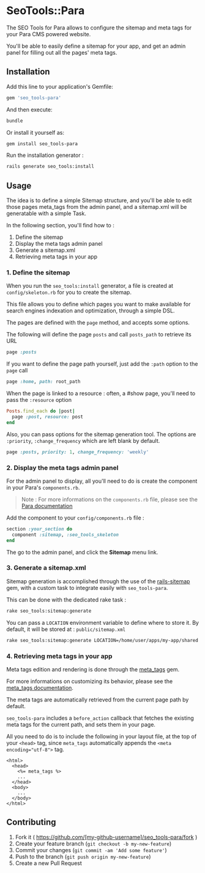 # SeoTools::Para

The SEO Tools for Para allows to configure the sitemap and meta tags for your
Para CMS powered website.

You'll be able to easily define a sitemap for your app, and get an admin panel
for filling out all the pages' meta tags.

## Installation

Add this line to your application's Gemfile:

```ruby
gem 'seo_tools-para'
```

And then execute:

```bash
bundle
```

Or install it yourself as:

```bash
gem install seo_tools-para
```

Run the installation generator :

```bash
rails generate seo_tools:install
```

## Usage

The idea is to define a simple Sitemap structure, and you'll be able to
edit those pages meta_tags from the admin panel, and a sitemap.xml will be
generatable with a simple Task.

In the following section, you'll find how to :

1. Define the sitemap
2. Display the meta tags admin panel
3. Generate a sitemap.xml
4. Retrieving meta tags in your app


### 1. Define the sitemap

When you run the `seo_tools:install` generator, a file is created at
`config/skeleton.rb` for you to create the sitemap.

This file allows you to define which pages you want to make available for
search engines indexation and optimization, through a simple DSL.

The pages are defined with the `page` method, and accepts some options.

The following will define the page `posts` and call `posts_path` to retrieve
its URL

```ruby
page :posts
```

If you want to define the page path yourself, just add the `:path` option
to the `page` call

```ruby
page :home, path: root_path
```

When the page is linked to a resource : often, a #show page, you'll need to
pass the `:resource` option

```ruby
Posts.find_each do |post|
  page :post, resource: post
end
```

Also, you can pass options for the sitemap generation tool.
The options are `:priority`, `:change_frequency` which are left blank
by default.

```ruby
page :posts, priority: 1, change_frequency: 'weekly'
```

### 2. Display the meta tags admin panel

For the admin panel to display, all you'll need to do is create the component
in your Para's `components.rb`.

> Note : For more informations on the `components.rb` file, please see the
> [Para documentation](https://github.com/para-cms/para/wiki/Components-configuration)

Add the component to your `config/components.rb` file :

```ruby
section :your_section do
  component :sitemap, :seo_tools_skeleton
end
```

The go to the admin panel, and click the **Sitemap** menu link.

### 3. Generate a sitemap.xml

Sitemap generation is accomplished through the use of the
[rails-sitemap](https://github.com/viseztrance/rails-sitemap) gem,
with a custom task to integrate easily with `seo_tools-para`.

This can be done with the dedicated rake task :

```bash
rake seo_tools:sitemap:generate
```

You can pass a `LOCATION` environment variable to define where to store it.
By default, it will be stored at : `public/sitemap.xml`

```bash
rake seo_tools:sitemap:generate LOCATION=/home/user/apps/my-app/shared
```

### 4. Retrieving meta tags in your app

Meta tags edition and rendering is done through the
[meta_tags](https://github.com/glyph-fr/meta_tags) gem.

For more informations on customizing its behavior, please see the
[meta_tags documentation](https://github.com/glyph-fr/meta_tags).

The meta tags are automatically retrieved from the current page path by default.

`seo_tools-para` includes a `before_action` callback that fetches the existing
meta tags for the current path, and sets them in your page.

All you need to do is to include the following in your layout file, at the top
of your `<head>` tag, since `meta_tags` automatically appends the
`<meta encoding="utf-8">` tag.

```erb
<html>
  <head>
    <%= meta_tags %>
    ...
  </head>
  <body>
    ...
  </body>
</html>
```


## Contributing

1. Fork it ( https://github.com/[my-github-username]/seo_tools-para/fork )
2. Create your feature branch (`git checkout -b my-new-feature`)
3. Commit your changes (`git commit -am 'Add some feature'`)
4. Push to the branch (`git push origin my-new-feature`)
5. Create a new Pull Request
